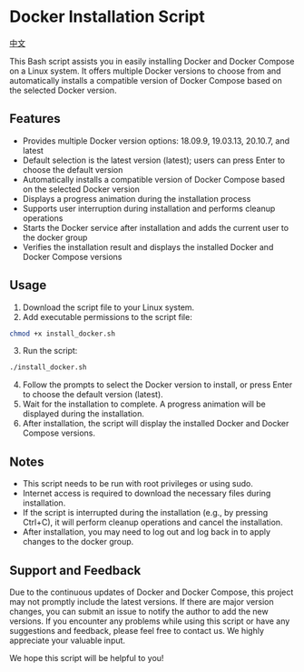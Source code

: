 # Docker Installation Script

[中文](./README_CN.md)

This Bash script assists you in easily installing Docker and Docker Compose on a Linux system. It offers multiple Docker versions to choose from and automatically installs a compatible version of Docker Compose based on the selected Docker version.

## Features

- Provides multiple Docker version options: 18.09.9, 19.03.13, 20.10.7, and latest
- Default selection is the latest version (latest); users can press Enter to choose the default version
- Automatically installs a compatible version of Docker Compose based on the selected Docker version
- Displays a progress animation during the installation process
- Supports user interruption during installation and performs cleanup operations
- Starts the Docker service after installation and adds the current user to the docker group
- Verifies the installation result and displays the installed Docker and Docker Compose versions

## Usage

1. Download the script file to your Linux system.
2. Add executable permissions to the script file:

```sh
chmod +x install_docker.sh
```

3. Run the script:

```bash
./install_docker.sh
```

4. Follow the prompts to select the Docker version to install, or press Enter to choose the default version (latest).
5. Wait for the installation to complete. A progress animation will be displayed during the installation.
6. After installation, the script will display the installed Docker and Docker Compose versions.

## Notes

- This script needs to be run with root privileges or using sudo.
- Internet access is required to download the necessary files during installation.
- If the script is interrupted during the installation (e.g., by pressing Ctrl+C), it will perform cleanup operations and cancel the installation.
- After installation, you may need to log out and log back in to apply changes to the docker group.

## Support and Feedback

Due to the continuous updates of Docker and Docker Compose, this project may not promptly include the latest versions. If there are major version changes, you can submit an issue to notify the author to add the new versions. If you encounter any problems while using this script or have any suggestions and feedback, please feel free to contact us. We highly appreciate your valuable input.

We hope this script will be helpful to you!
